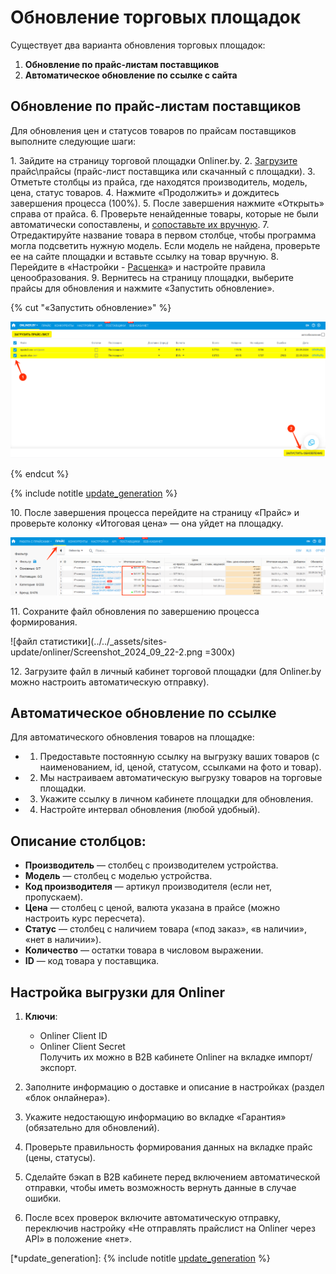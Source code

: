 # Обновление торговых площадок

Существует два варианта обновления торговых площадок:

1. **Обновление по прайс-листам поставщиков**
2. **Автоматическое обновление по ссылке с сайта**

## Обновление по прайс-листам поставщиков

Для обновления цен и статусов товаров по прайсам поставщиков выполните следующие шаги:

1\. Зайдите на страницу торговой площадки Onliner.by.
2\. [Загрузите](../sites-update/price-handler/index.yaml) прайс\прайсы (прайс-лист поставщика или скачанный с площадки).
3\. Отметьте столбцы из прайса, где находятся производитель, модель, цена, статус товаров.
4\. Нажмите «Продолжить» и дождитесь завершения процесса (100%).
5\. После завершения нажмите «Открыть» справа от прайса.
6\. Проверьте ненайденные товары, которые не были автоматически сопоставлены, и [сопоставьте их вручную](../mapping/mapping-instruction-file.md).
7\. Отредактируйте название товара в первом столбце, чтобы программа могла подсветить нужную модель. Если модель не найдена, проверьте ее на сайте площадки и вставьте ссылку на товар вручную.
8\. Перейдите в «Настройки - [Расценка](../sites-update/pricing/quotation.md)» и настройте правила ценообразования.
9\. Вернитесь на страницу площадки, выберите прайсы для обновления и нажмите «Запустить обновление».

{% cut "«Запустить обновление»" %}

![Запустить обновление](../../_assets/sites-update/onliner/Screenshot_2024_09_22-1.png)

{% endcut %}

{% include notitle [update_generation](../../_includes/update_generation.md) %}

10\. После завершения процесса перейдите на страницу «Прайс» и проверьте колонку «Итоговая цена» — она уйдет на площадку.

![вкладка прайс](../../_assets/sites-update/onliner/Screenshot_2024_09_22-3.png)

11\. Сохраните файл обновления по завершению процесса формирования.

![файл статистики](../../_assets/sites-update/onliner/Screenshot_2024_09_22-2.png =300x)

12\. Загрузите файл в личный кабинет торговой площадки (для Onliner.by можно настроить автоматическую отправку).



## Автоматическое обновление по ссылке

Для автоматического обновления товаров на площадке:

- 1. Предоставьте постоянную ссылку на выгрузку ваших товаров (с наименованием, id, ценой, статусом, ссылками на фото и товар).
- 2. Мы настраиваем автоматическую выгрузку товаров на торговые площадки.
- 3. Укажите ссылку в личном кабинете площадки для обновления.
- 4. Настройте интервал обновления (любой удобный).

## Описание столбцов:

- **Производитель** — столбец с производителем устройства.
- **Модель** — столбец с моделью устройства.
- **Код производителя** — артикул производителя (если нет, пропускаем).
- **Цена** — столбец с ценой, валюта указана в прайсе (можно настроить курс пересчета).
- **Статус** — столбец с наличием товара («под заказ», «в наличии», «нет в наличии»).
- **Количество** — остатки товара в числовом выражении.
- **ID** — код товара у поставщика.

## Настройка выгрузки для Onliner

1. **Ключи**:  
   - Onliner Client ID  
   - Onliner Client Secret  
   Получить их можно в B2B кабинете Onliner на вкладке импорт/экспорт.
   
2. Заполните информацию о доставке и описание в настройках (раздел «блок онлайнера»).
3. Укажите недостающую информацию во вкладке «Гарантия» (обязательно для обновлений).
4. Проверьте правильность формирования данных на вкладке прайс (цены, статусы).
5. Сделайте бэкап в B2B кабинете перед включением автоматической отправки, чтобы иметь возможность вернуть данные в случае ошибки.
6. После всех проверок включите автоматическую отправку, переключив настройку «Не отправлять прайслист на Onliner через API» в положение «нет».

[*update_generation]: {% include notitle [update_generation](../../_includes/file.md) %}
